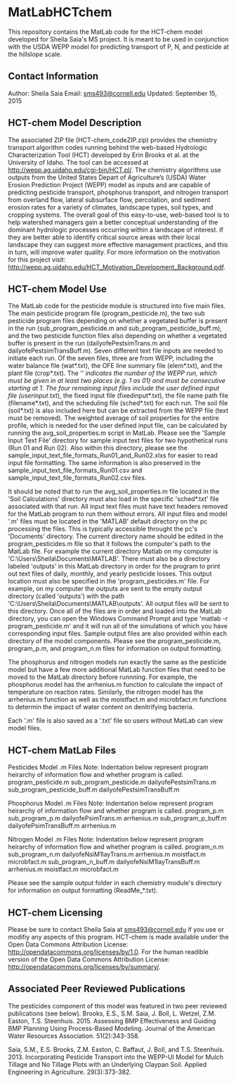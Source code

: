 # MatLabHCTchem
This repository contains the MatLab code for the HCT-chem model developed for Sheila Saia's MS project.  It is meant to be used in conjunction with the USDA WEPP model for predicting transport of P, N, and pesticide at the hillslope scale.


## Contact Information ##
Author: Sheila Saia
Email: sms493@cornell.edu
Updated: September 15, 2015


## HCT-chem Model Description ##

The associated ZIP file (HCT-chem_codeZIP.zip) provides the chemistry transport algorithm codes running behind the web-based Hydrologic Characterization Tool (HCT) developed by Erin Brooks et al. at the University of Idaho.  The tool can be accessed at http://wepp.ag.uidaho.edu/cgi-bin/HCT.pl/.  The chemistry algorithms use outputs from the United States Depart of Agriculture’s (USDA) Water Erosion Prediction Project (WEPP) model as inputs and are capable of predicting pesticide transport, phosphorus transport, and nitrogen transport from overland flow, lateral subsurface flow, percolation, and sediment erosion rates for a variety of climates, landscape types, soil types, and cropping systems.  The overall goal of this easy-to-use, web-based tool is to help watershed managers gain a better conceptual understanding of the dominant hydrologic processes occurring within a landscape of interest.  If they are better able to identify critical source areas with their local landscape they can suggest more effective management practices, and this in turn, will improve water quality.  For more information on the motivation for this project visit: http://wepp.ag.uidaho.edu/HCT_Motivation_Development_Background.pdf.


## HCT-chem Model Use ##

The MatLab code for the pesticide module is structured into five main files. The main pesticide program file (program_pesticide.m), the two sub pesticide program files depending on whether a vegetated buffer is present in the run (sub_program_pesticide.m and sub_program_pesticide_buff.m), and the two pesticide function files also depending on whether a vegetated buffer is present in the run (dailyofePestsimTrans.m and dailyofePestsimTransBuff.m). Seven different text file inputs are needed to initiate each run.  Of the seven files, three are from WEPP, including the water balance file (wat*.txt), the OFE line summary file (elem*.txt), and the plant file (crop*.txt). The ‘*’ indicates the number of the WEPP run, which must be given in at least two places (e.g. 1 as 01) and must be consecutive starting at 1. The four remaining input files include the user defined input file (userinput*.txt), the fixed input file (fixedinput*.txt), the file name path file (filename*.txt), and the scheduling file (sched*.txt) for each run.  The soil file (soil*.txt) is also included here but can be extracted from the WEPP file (text must be removed).  The weighted average of soil properties for the entire profile, which is needed for the user defined input file, can be calculated by running the avg_soil_properties.m script in MatLab.  Please see the 'Sample Input Text File' directory for sample input text files for two hypothetical runs (Run 01 and Run 02).  Also within this directory, please see the sample_input_text_file_formats_Run01_and_Run02.xlxs for easier to read input file formatting.  The same information is also preserved in the sample_input_text_file_formats_Run01.csv and sample_input_text_file_formats_Run02.csv files.

It should be noted that to run the avg_soil_properties.m file located in the 'Soil Calculations' directory must also load in the specific 'sched*.txt' file associated with that run.  All input text files must have text headers removed for the MatLab program to run them without errors.  All input files and model '.m' files must be located in the 'MATLAB' default directory on the pc processing the files.  This is typically accessible throught the pc's 'Documents' directory.  The current directory name should be edited in the program_pesticides.m file so that it follows the computer's path to the MatLab file.  For example the current directory Matlab on my computer is 'C:\Users\Sheila\Documents\MATLAB'.  There must also be a directory labeled 'outputs' in this MatLab directory in order for the program to print out text files of daily, monthly, and yearly pesticide losses.  This output location must also be specified in the 'program_pesticides.m' file.  For example, on my computer the outputs are sent to the empty output directory (called 'outputs') with the path 'C:\Users\Sheila\Documents\MATLAB\outputs'.  All output files will be sent to this directory.  Once all of the files are in order and loaded into the MatLab directory, you can open the Windows Command Prompt and type 'matlab -r program_pesticide.m' and it will run all of the simulations of which you have corresponding input files.  Sample output files are also provided within each directory of the model components.  Please see the program_pesticide.m, program_p.m, and program_n.m files for information on output formatting. 

The phosphorus and nitrogen models run exactly the same as the pesticide model but have a few more additional MatLab function files that need to be moved to the MatLab directory before runnning.  For example, the phosphorus model has the arrhenius.m function to calculate the impact of temperature on reaction rates.  Similarly, the nitrogen model has the arrhenius.m function as well as the moistfact.m and microbfact.m functions to determin the impact of water content on denitrifying bacteria. 

Each '.m' file is also saved as a '.txt' file so users without MatLab can view model files.

## HCT-chem MatLab Files ##

Pesticides Model .m Files
Note: Indentation below represent program heirarchy of information flow and whether program is called.
program_pesticide.m
    	sub_program_pesticide.m
    		dailyofePestsimTrans.m
    	sub_program_pesticide_buff.m
    		dailyofePestsimTransBuff.m

Phosphorus Model .m Files
Note: Indentation below represent program heirarchy of information flow and whether program is called.
program_p.m
	sub_program_p.m
		dailyofePsimTrans.m
			arrhenius.m
	sub_program_p_buff.m
		dailyofePsimTransBuff.m
			arrhenius.m
			
Nitrogen Model .m Files
Note: Indentation below represent program heirarchy of information flow and whether program is called.
program_n.m
	sub_program_n.m
		dailyofeNsiM1layTrans.m
			arrhenius.m
			moistfact.m
			microbfact.m
	sub_program_n_buff.m
		dailyofeNsiM1layTransBuff.m
			arrhenius.m
			moistfact.m
			microbfact.m

Please see the sample output folder in each chemistry module's directory for information on output formatting (ReadMe_*.txt).


## HCT-chem Licensing ##

Please be sure to contact Sheila Saia at sms493@cornell.edu if you use or modifiy  any aspects of this program.  HCT-chem is made available under the Open Data Commons Attribution License: http://opendatacommons.org/licenses/by/1.0.  For the human readible version of the Open Data Commons Attribution License: http://opendatacommons.org/licenses/by/summary/.

## Associated Peer Reviewed Publications ##

The pesticides component of this model was featured in two peer reviewed publications (see below).
Brooks, E.S., S.M. Saia, J. Boll, L. Wetzel, Z.M. Easton, T.S. Steenhuis. 2015. Assessing BMP Effectiveness and Guiding BMP Planning Using Process-Based Modeling. Journal of the American Water Resources Association. 51(2):343-358.

Saia, S.M., E.S. Brooks, Z.M. Easton, C. Baffaut, J. Boll, and T.S. Steenhuis. 2013. Incorporating Pesticide Transport into the WEPP-UI Model for Mulch Tillage and No Tillage Plots with an Underlying Claypan Soil. Applied Engineering in Agriculture. 29(3):373-382.
